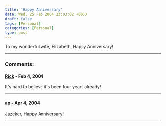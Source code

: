 ```yaml
---
title: 'Happy Anniversary'
date: Wed, 25 Feb 2004 23:03:02 +0000
draft: false
tags: [Personal]
categories: [Personal]
type: post
---
```


To my wonderful wife, Elizabeth, Happy Anniversary!

---
### Comments:

#### [Rick]( "") - <time datetime="2004-02-26 06:18:27">Feb 4, 2004</time>

It's hard to believe it's been four years already!

---

#### [ap]( "") - <time datetime="2004-04-01 06:57:31">Apr 4, 2004</time>

Jazeker, Happy Anniversary!

---
